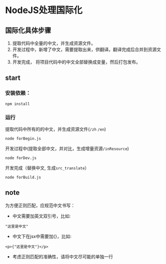 # NodeJS处理国际化

## 国际化具体步骤

1. 提取代码中全量的中文，并生成资源文件。
2. 开发过程中，新增了中文，需要提取出来，供翻译。翻译完成后合并到资源文件。
3. 开发完成， 将项目代码中的中文全部替换成变量，然后打包发布。

## start

### 安装依赖：
```
npm install
```

### 运行

提取代码中所有的的中文，并生成资源文件(`/zh` `/en`)
```
node forBegin.js
```

开发过程中(提取全部中文，并对比，生成增量资源`/inResource`)
```
node forDev.js
```

开发完成（替换中文, 生成`src_translate`）
```
node forBuild.js
```

## note

为方便正则匹配，应规范中文书写：
* 中文需要加英文双引号，比如: 
```
"这里是中文"
```
* 中文下在jsx中需要加{}，比如: 
```
<p>{"这里是中文"}</p>
```
* 考虑正则匹配的准确性，请将中文尽可能的单独一行
